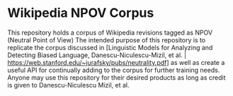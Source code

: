 # Wikipedia NPOV Corpus
This repository holds a corpus of Wikipedia revisions tagged as NPOV (Neutral Point of View)
The intended purpose of this repository is to replicate the corpus discussed in [Linguistic Models for Analyzing and Detecting Biased Language,  Danescu-Niculescu-Mizil, et al. | https://web.stanford.edu/~jurafsky/pubs/neutrality.pdf] as well as create a useful API for continually adding to the corpus for further training needs. Anyone may use this repository for their desired products as long as credit is given to Danescu-Niculescu Mizil, et al.
